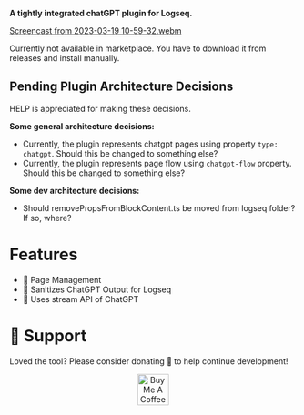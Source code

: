 **A tightly integrated chatGPT plugin for Logseq.**

[Screencast from 2023-03-19 10-59-32.webm](https://user-images.githubusercontent.com/49021233/226155915-6c2b251c-6ed8-4d4f-a401-bed1cc10efbf.webm)


Currently not available in marketplace. You have to download it from releases and install manually.

## Pending Plugin Architecture Decisions
HELP is appreciated for making these decisions.

**Some general architecture decisions:**
- Currently, the plugin represents chatgpt pages using property `type: chatgpt`. Should this be changed to something else?
- Currently, the plugin represents page flow using `chatgpt-flow` property. Should this be changed to something else?

**Some dev architecture decisions:**
- Should removePropsFromBlockContent.ts be moved from logseq folder? If so, where?

# Features
- 📄 Page Management
- 🐾 Sanitizes ChatGPT Output for Logseq
- 🚀 Uses stream API of ChatGPT

# 🙏 Support
Loved the tool? Please consider donating 💸 to help continue development!<br/>
<p align="center">
<a href="https://www.buymeacoffee.com/debanjandhar12" target="_blank"><img src="https://cdn.buymeacoffee.com/buttons/v2/default-orange.png" alt="Buy Me A Coffee" height="55" style="border-radius:1px" />
</p>
